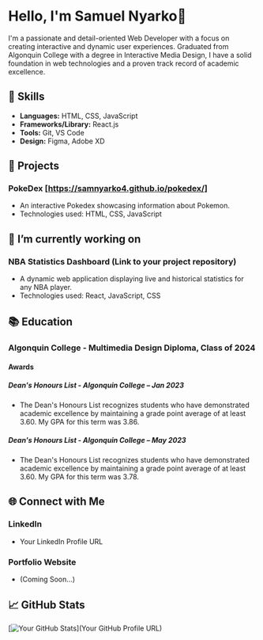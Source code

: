 
# Hello, I'm Samuel Nyarko👋

I'm a passionate and detail-oriented Web Developer with a focus on creating interactive and dynamic user experiences. Graduated from Algonquin College with a degree in Interactive Media Design, I have a solid foundation in web technologies and a proven track record of academic excellence.

## 🔧 Skills

- **Languages:** HTML, CSS, JavaScript
- **Frameworks/Library:** React.js
- **Tools:** Git, VS Code
- **Design:** Figma, Adobe XD

## 🚀 Projects

### PokeDex [https://samnyarko4.github.io/pokedex/]
- An interactive Pokedex showcasing information about Pokemon.
- Technologies used: HTML, CSS, JavaScript

  

## 🔭 I’m currently working on

  ### NBA Statistics Dashboard (Link to your project repository)
- A dynamic web application displaying live and historical statistics for any NBA player.
- Technologies used: React, JavaScript, CSS

## 📚 Education

### Algonquin College - Multimedia Design Diploma, Class of 2024 
#### Awards
  ##### Dean's Honours List - Algonquin College – Jan 2023 
  - The Dean's Honours List recognizes students who have demonstrated academic excellence by maintaining a grade point average of at least 3.60. My GPA for this term was 3.86.

  ##### Dean's Honours List - Algonquin College – May 2023
  - The Dean's Honours List recognizes students who have demonstrated academic excellence by maintaining a grade point average of at least 3.60. My GPA for this term was 3.78.


## 🌐 Connect with Me

### LinkedIn
- Your LinkedIn Profile URL
### Portfolio Website
- (Coming Soon...)

## 📈 GitHub Stats

[![Your GitHub Stats](https://github-readme-stats.vercel.app/api?username=yourusername&show_icons=true&hide_title=true)](Your GitHub Profile URL)
<!--
- 🌱 I’m currently learning ...
- 📫 How to reach me: ...
- 😄 Pronouns: ...
- ⚡ Fun fact: ...
-->
